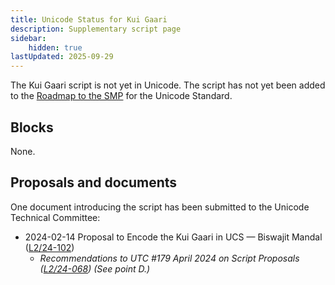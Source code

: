 ```yaml
---
title: Unicode Status for Kui Gaari
description: Supplementary script page
sidebar:
    hidden: true
lastUpdated: 2025-09-29
---
```


The Kui Gaari script is not yet in Unicode. The script has not yet been added to the [Roadmap to the SMP](http://www.unicode.org/roadmaps/smp/) for the Unicode Standard.

## Blocks

None.

## Proposals and documents

One document introducing the script has been submitted to the Unicode Technical Committee:
- 2024-02-14 Proposal to Encode the Kui Gaari in UCS — Biswajit Mandal ([L2/24-102](http://www.unicode.org/cgi-bin/GetMatchingDocs.pl?L2/24-102))
  - _Recommendations to UTC #179 April 2024 on Script Proposals ([L2/24-068](http://www.unicode.org/cgi-bin/GetMatchingDocs.pl?L2/24-068)) (See point D.)_
